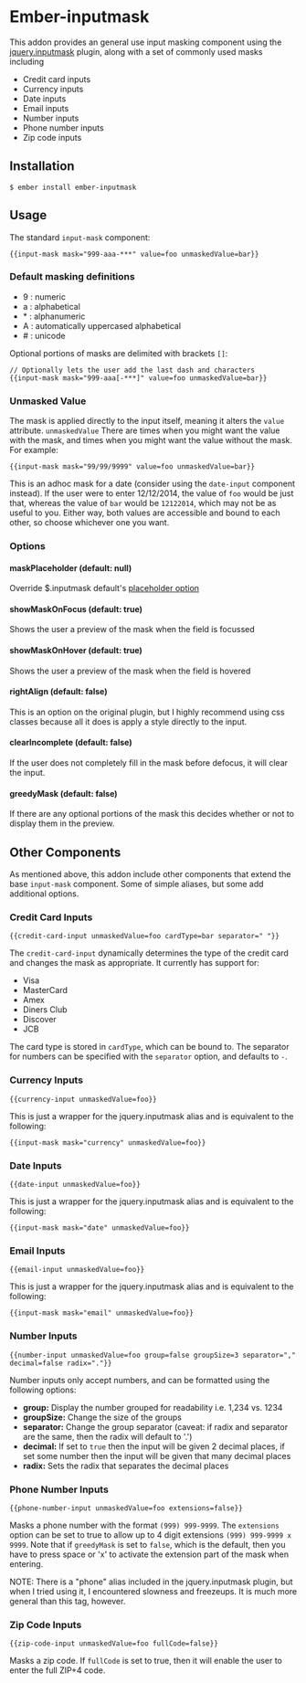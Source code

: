 # Ember-inputmask

This addon provides an general use input masking component using the
[jquery.inputmask](https://github.com/RobinHerbots/jquery.inputmask) plugin,
along with a set of commonly used masks including

* Credit card inputs
* Currency inputs
* Date inputs
* Email inputs
* Number inputs
* Phone number inputs
* Zip code inputs

## Installation

```
$ ember install ember-inputmask
```

## Usage

The standard `input-mask` component:

```
{{input-mask mask="999-aaa-***" value=foo unmaskedValue=bar}}
```

### Default masking definitions

* 9 : numeric
* a : alphabetical
* \* : alphanumeric
* A : automatically uppercased alphabetical 
* \# : unicode

Optional portions of masks are delimited with brackets `[]`:

```
// Optionally lets the user add the last dash and characters
{{input-mask mask="999-aaa[-***]" value=foo unmaskedValue=bar}}
```

### Unmasked Value

The mask is applied directly to the input itself, meaning it alters the `value` 
attribute. `unmaskedValue` There are times when you might want the value with 
the mask, and times when you might want the value without the mask. For example:

```
{{input-mask mask="99/99/9999" value=foo unmaskedValue=bar}}
```

This is an adhoc mask for a date (consider using the `date-input` component 
instead). If the user were to enter 12/12/2014, the value of `foo` would be just 
that, whereas the value of `bar` would be `12122014`, which may not be as useful 
to you. Either way, both values are accessible and bound to each other, so 
choose whichever one you want.

### Options

#### maskPlaceholder (default: null)

Override $.inputmask default's [placeholder option](https://github.com/RobinHerbots/jquery.inputmask#placeholder-1)

#### showMaskOnFocus (default: true)

Shows the user a preview of the mask when the field is focussed

#### showMaskOnHover (default: true)

Shows the user a preview of the mask when the field is hovered

#### rightAlign (default: false)

This is an option on the original plugin, but I highly recommend using css 
classes because all it does is apply a style directly to the input.

#### clearIncomplete (default: false)

If the user does not completely fill in the mask before defocus, it will clear
the input.

#### greedyMask (default: false)

If there are any optional portions of the mask this decides whether or not to
display them in the preview.



## Other Components

As mentioned above, this addon include other components that extend the base
`input-mask` component. Some of simple aliases, but some add additional options.



### Credit Card Inputs

```
{{credit-card-input unmaskedValue=foo cardType=bar separator=" "}} 
```

The `credit-card-input` dynamically determines the type of the credit card and
changes the mask as appropriate. It currently has support for:

* Visa
* MasterCard
* Amex
* Diners Club
* Discover
* JCB

The card type is stored in `cardType`, which can be bound to. The separator for
numbers can be specified with the `separator` option, and defaults to `-`.



### Currency Inputs

```
{{currency-input unmaskedValue=foo}} 
```

This is just a wrapper for the jquery.inputmask alias and is equivalent to the 
following:

```
{{input-mask mask="currency" unmaskedValue=foo}}
```



### Date Inputs

```
{{date-input unmaskedValue=foo}} 
```

This is just a wrapper for the jquery.inputmask alias and is equivalent to the 
following:

```
{{input-mask mask="date" unmaskedValue=foo}}
```



### Email Inputs

```
{{email-input unmaskedValue=foo}} 
```

This is just a wrapper for the jquery.inputmask alias and is equivalent to the 
following:

```
{{input-mask mask="email" unmaskedValue=foo}}
```



### Number Inputs

```
{{number-input unmaskedValue=foo group=false groupSize=3 separator="," decimal=false radix="."}} 
```

Number inputs only accept numbers, and can be formatted using the following 
options:

* **group:** Display the number grouped for readability i.e. 1,234 vs. 1234
* **groupSize:** Change the size of the groups
* **separator:** Change the group separator (caveat: if radix and separator are
  the same, then the radix will default to '.')
* **decimal:** If set to `true` then the input will be given 2 decimal places, 
  if set some number then the input will be given that many decimal places
* **radix:** Sets the radix that separates the decimal places



### Phone Number Inputs

```
{{phone-number-input unmaskedValue=foo extensions=false}} 
```

Masks a phone number with the format `(999) 999-9999`. The `extensions` option
can be set to true to allow up to 4 digit extensions `(999) 999-9999 x 9999`.
Note that if `greedyMask` is set to `false`, which is the default, then you have
to press space or 'x' to activate the extension part of the mask when entering.

NOTE: There is a "phone" alias included in the jquery.inputmask plugin, but when
I tried using it, I encountered slowness and freezeups. It is much more general
than this tag, however.



### Zip Code Inputs

```
{{zip-code-input unmaskedValue=foo fullCode=false}} 
```

Masks a zip code. If `fullCode` is set to true, then it will enable the user
to enter the full ZIP+4 code.
